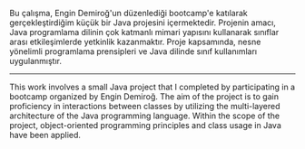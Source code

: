 Bu çalışma, Engin Demiroğ'un düzenlediği bootcamp'e katılarak gerçekleştirdiğim küçük bir Java projesini içermektedir. Projenin amacı, Java programlama dilinin çok katmanlı mimari yapısını kullanarak sınıflar arası etkileşimlerde yetkinlik kazanmaktır. Proje kapsamında, nesne yönelimli programlama prensipleri ve Java dilinde sınıf kullanımları uygulanmıştır.

--------------------------------------------------

This work involves a small Java project that I completed by participating in a bootcamp organized by Engin Demiroğ. The aim of the project is to gain proficiency in interactions between classes by utilizing the multi-layered architecture of the Java programming language. Within the scope of the project, object-oriented programming principles and class usage in Java have been applied.
